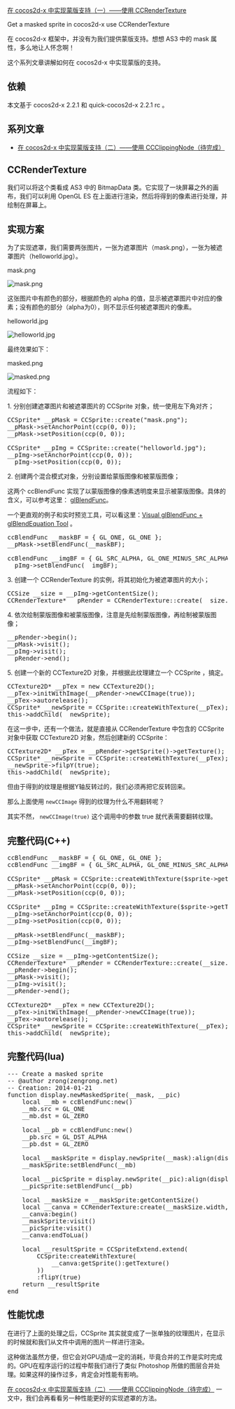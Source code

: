 [在 cocos2d-x 中实现蒙版支持（一）——使用 CCRenderTexture ](http://zengrong.net/post/2060.htm)

Get a masked sprite in cocos2d-x use CCRenderTexture

在 cocos2d-x 框架中，并没有为我们提供蒙版支持。想想 AS3 中的 mask 属性，多么地让人怀念啊！

这个系列文章讲解如何在 cocos2d-x 中实现蒙版的支持。<!--more-->

## 依赖

本文基于 cocos2d-x 2.2.1 和 quick-cocos2d-x 2.2.1 rc 。

## 系列文章

* [在 cocos2d-x 中实现蒙版支持（二）——使用 CCClippingNode（待完成）][1]

## CCRenderTexture

我们可以将这个类看成 AS3 中的 BitmapData 类。它实现了一块屏幕之外的画布，我们可以利用 OpenGL ES 在上面进行渲染，然后将得到的像素进行处理，并绘制在屏幕上。

## 实现方案

为了实现遮罩，我们需要两张图片，一张为遮罩图片（mask.png），一张为被遮罩图片（helloworld.jpg）。

mask.png 

![mask.png][12]

这张图片中有颜色的部分，根据颜色的 alpha 的值，显示被遮罩图片中对应的像素；没有颜色的部分（alpha为0），则不显示任何被遮罩图片的像素。

helloworld.jpg

![helloworld.jpg][13]

最终效果如下：

masked.png

![masked.png][11]

流程如下：

1\. 分别创建遮罩图片和被遮罩图片的 CCSprite 对象，统一使用左下角对齐；

<pre lang="c++">
CCSprite* __pMask = CCSprite::create("mask.png");
__pMask->setAnchorPoint(ccp(0, 0));
__pMask->setPosition(ccp(0, 0));

CCSprite* __pImg = CCSprite::create("helloworld.jpg");
__pImg->setAnchorPoint(ccp(0, 0));
__pImg->setPosition(ccp(0, 0));
</pre>

2\. 创建两个混合模式对象，分别设置给蒙版图像和被蒙版图像；

这两个 ccBlendFunc 实现了以蒙版图像的像素透明度来显示被蒙版图像。具体的含义，可以参考这里： [glBlendFunc][2]。

一个更直观的例子和实时预览工具，可以看这里：[Visual glBlendFunc + glBlendEquation Tool][3] 。

<pre lang="c++">
ccBlendFunc __maskBF = { GL_ONE, GL_ONE };
__pMask->setBlendFunc(__maskBF);

ccBlendFunc __imgBF = { GL_SRC_ALPHA, GL_ONE_MINUS_SRC_ALPHA };
__pImg->setBlendFunc(__imgBF);
</pre>

3\. 创建一个 CCRenderTexture 的实例，将其初始化为被遮罩图片的大小；

<pre lang="c++">
CCSize __size = __pImg->getContentSize();
CCRenderTexture* __pRender = CCRenderTexture::create(__size.width, __size.height);
</pre>

4\. 依次绘制蒙版图像和被蒙版图像，注意是先绘制蒙版图像，再绘制被蒙版图像；

<pre lang="c++">
__pRender->begin();
__pMask->visit();
__pImg->visit();
__pRender->end();
</pre>

5\. 创建一个新的 CCTexture2D 对象，并根据此纹理建立一个 CCSprite ，搞定。

<pre lang="c++">
CCTexture2D* __pTex = new CCTexture2D();
__pTex->initWithImage(__pRender->newCCImage(true));
__pTex->autorelease();
CCSprite* __newSprite = CCSprite::createWithTexture(__pTex);
this->addChild(__newSprite);
</pre>

在这一步中，还有一个做法，就是直接从 CCRenderTexture 中包含的 CCSprite 对象中获取 CCTexture2D 对象，然后创建新的 CCSprite：

<pre lang="c++">
CCTexture2D* __pTex = __pRender->getSprite()->getTexture();
CCSprite* __newSprite = CCSprite::createWithTexture(__pTex);
__newSprite->filpY(true);
this->addChild(__newSprite);
</pre>

但由于得到的纹理是根据Y轴反转过的，我们必须再把它反转回来。

那么上面使用 `newCCImage` 得到的纹理为什么不用翻转呢？

其实不然， `newCCImage(true)` 这个调用中的参数 true 就代表需要翻转纹理。

## 完整代码(C++)

<pre lang="c++">
ccBlendFunc __maskBF = { GL_ONE, GL_ONE };
ccBlendFunc __imgBF = { GL_SRC_ALPHA, GL_ONE_MINUS_SRC_ALPHA };

CCSprite* __pMask = CCSprite::createWithTexture($sprite->getTexture());
__pMask->setAnchorPoint(ccp(0, 0));
__pMask->setPosition(ccp(0, 0));

CCSprite* __pImg = CCSprite::createWithTexture($sprite->getTexture());
__pImg->setAnchorPoint(ccp(0, 0));
__pImg->setPosition(ccp(0, 0));

__pMask->setBlendFunc(__maskBF);
__pImg->setBlendFunc(__imgBF);

CCSize __size = __pImg->getContentSize();
CCRenderTexture* __pRender = CCRenderTexture::create(__size.width, __size.height);
__pRender->begin();
__pMask->visit();
__pImg->visit();
__pRender->end();

CCTexture2D* __pTex = new CCTexture2D();
__pTex->initWithImage(__pRender->newCCImage(true));
__pTex->autorelease();
CCSprite* __newSprite = CCSprite::createWithTexture(__pTex);
this->addChild(__newSprite);
</pre>

## 完整代码(lua)

<pre lang="lua">
--- Create a masked sprite
-- @author zrong(zengrong.net)
-- Creation: 2014-01-21
function display.newMaskedSprite(__mask, __pic)
	local __mb = ccBlendFunc:new()
	__mb.src = GL_ONE
	__mb.dst = GL_ZERO

	local __pb = ccBlendFunc:new()
	__pb.src = GL_DST_ALPHA
	__pb.dst = GL_ZERO

	local __maskSprite = display.newSprite(__mask):align(display.LEFT_BOTTOM, 0, 0)
	__maskSprite:setBlendFunc(__mb)

	local __picSprite = display.newSprite(__pic):align(display.LEFT_BOTTOM, 0, 0)
	__picSprite:setBlendFunc(__pb)

	local __maskSize = __maskSprite:getContentSize()
	local __canva = CCRenderTexture:create(__maskSize.width,__maskSize.height)
	__canva:begin()
	__maskSprite:visit()
	__picSprite:visit()
	__canva:endToLua()

	local __resultSprite = CCSpriteExtend.extend(
		CCSprite:createWithTexture(
			__canva:getSprite():getTexture()
		))
		:flipY(true)
	return __resultSprite
end
</pre>

## 性能忧虑

在进行了上面的处理之后，CCSprite 其实就变成了一张单独的纹理图片，在显示的时候就和我们从文件中调用的图片一样进行渲染。

这种做法虽然方便，但它会对GPU造成一定的消耗，毕竟合并的工作是实时完成的。GPU在程序运行的过程中帮我们进行了类似 Photoshop 所做的图层合并处理。如果这样的操作过多，肯定会对性能有影响。

[在 cocos2d-x 中实现蒙版支持（二）——使用 CCClippingNode（待完成）][1] 一文中，我们会再看看另一种性能更好的实现遮罩的方法。

[1]: http://zengrong.net
[2]: http://www.khronos.org/opengles/sdk/docs/man/xhtml/glBlendFunc.xml
[3]: http://www.andersriggelsen.dk/glblendfunc.php

[11]: /wp-content/uploads/2014/03/masked.png
[12]: /wp-content/uploads/2014/03/mask.png
[13]: /wp-content/uploads/2014/03/helloworld.jpg

